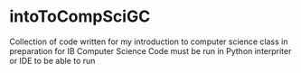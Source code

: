# intoToCompSciGC
Collection of code written for my introduction to computer science class in preparation for IB Computer Science
Code must be run in Python interpriter or IDE to be able to run
